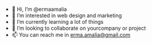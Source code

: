 - 👋 Hi, I’m @ermaamalia
- 👀 I’m interested in web design and marketing
- 🌱 I’m currently learning a lot of things 
- 💞️ I’m looking to collaborate on yourcompany or project
- 📫 You can reach me in erma.amalia@gmail.com

<!---
ermaamalia/ermaamalia is a ✨ special ✨ repository because its `README.md` (this file) appears on your GitHub profile.
You can click the Preview link to take a look at your changes.
--->
